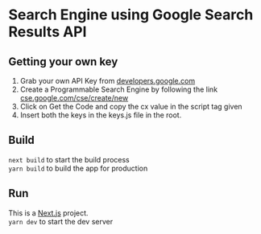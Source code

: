 # Search Engine using Google Search Results API <br>

## Getting your own key
1. Grab your own API Key from <a href="https://developers.google.com/custom-search/v1/reference/rest/v1/cse/list#request">developers.google.com</a> <br>
2. Create a Programmable Search Engine by following the link <a href="https://cse.google.com/cse/create/new">cse.google.com/cse/create/new</a> <br>
3. Click on Get the Code and copy the cx value in the script tag given <br>
4. Insert both the keys in the keys.js file in the root. <br>

## Build
`next build` to start the build process <br>
`yarn build` to build the app for production
## Run
This is a [Next.js](https://nextjs.org/) project. <br>
`yarn dev` to start the dev server
